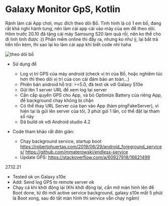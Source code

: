 # Galaxy Monitor GpS, Kotlin
Rảnh làm cái App chơi, mục đích theo dõi Bồ. Tình hình là có 1 em bồ, đang rất khả nghi hành tung, nên làm cái app cài vào máy của em để theo dõi.
 Hôm trước 20.10 đã tặng cái máy Samsung S20 làm quà rồi, nên ko thể cho đi linh tinh được :))
 Phần mềm online thì đầy ra, nhưng ko như ý, lại bắt trả tiền tốn kém, thì sao lại ko làm cái app khi biết code nhỉ haha 

![theo dõi bồ](https://cdn-glx-6.galaxycloud.vn/tool/media/static.lib?sid=100&db68=1&type=mg&id=xr664382&media=image)

- Sử dụng để
  + Log vị trí GPS của máy android (check vị trí của Bồ, hoặc nghiêm túc hơn thì theo dõi vị trí của con cái đảm bảo an toàn...)
  + Phiên bản android hỗ trợ: >=5.0, đã test ok với Galaxy S10e
  + Gửi lên 1 server URL để xem log tại server
  + Cần cấp quyền GPS cho App, và bỏ Optimize Battery của riêng App, để background chạy không bị chặn
  + Có thể thay URL Server của bạn vào App (hàm pingFakeServer), vì hiện tại là gửi lên server của tôi, 3 phút gửi 1 lần, có thể đặt lại tham số này
  + Đã build ok với Android studio 4.2
  
- Code tham khảo rất đơn giản:
  + Chạy background service, startup boot
https://robertohuertas.com/2019/06/29/android_foreground_services/
https://github.com/mmaterowski/endless-service
  + Update GPS:
https://stackoverflow.com/a/60927918/16621499

27.12.21
- Tested ok on Galaxy s10e
- Add: Send log GPS to remote server ok
- Chạy cả khi khởi động lại 
(Khi khởi động lại, cần mở màn hình lên để Boot done, từ đó mới active service background, galaxy s10e mất 5 phút là Boot xong, sau đó tắt màn hình thì service vẫn chạy ngầm)

